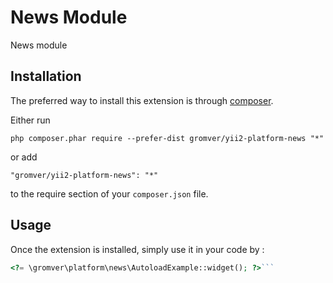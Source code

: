 News Module
===========
News module

Installation
------------

The preferred way to install this extension is through [composer](http://getcomposer.org/download/).

Either run

```
php composer.phar require --prefer-dist gromver/yii2-platform-news "*"
```

or add

```
"gromver/yii2-platform-news": "*"
```

to the require section of your `composer.json` file.


Usage
-----

Once the extension is installed, simply use it in your code by  :

```php
<?= \gromver\platform\news\AutoloadExample::widget(); ?>```